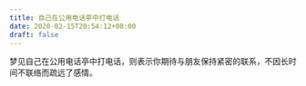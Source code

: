 ```yaml
---
title: 自己在公用电话亭中打电话
date: 2020-02-15T20:54:12+08:00
draft: false
---
```


梦见自己在公用电话亭中打电话，则表示你期待与朋友保持紧密的联系，不因长时间不联络而疏远了感情。<br>
